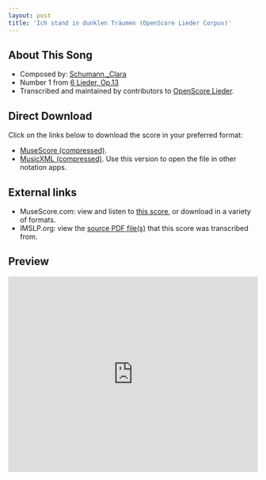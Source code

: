 ```yaml
---
layout: post
title: 'Ich stand in dunklen Träumen (OpenScore Lieder Corpus)'
---
```


## About This Song

- Composed by: [Schumann,_Clara](https://fourscoreandmore.org/openscore/lieder/Schumann,_Clara)
- Number 1 from [6 Lieder, Op.13](https://fourscoreandmore.org/openscore/lieder/Schumann,_Clara/6_Lieder,_Op.13)
- Transcribed and maintained by contributors to [OpenScore Lieder].

[OpenScore Lieder]: https://musescore.com/openscore-lieder-corpus

## Direct Download

Click on the links below to download the score in your preferred format:
- [MuseScore (compressed)](https://github.com/openscore/lieder/blob/main/scores/Schumann,_Clara/6_Lieder,_Op.13/1_Ich_stand_in_dunklen_Träumen/lc5133602.mscz?raw=true).
- [MusicXML (compressed)](https://github.com/openscore/lieder/blob/main/scores/Schumann,_Clara/6_Lieder,_Op.13/1_Ich_stand_in_dunklen_Träumen/lc5133602.mxl?raw=true). Use this version to open the file in other notation apps.

## External links

- MuseScore.com: view and listen to [this score][MuseScore], or download in a variety of formats.
- IMSLP.org: view the [source PDF file(s)][IMSLP] that this score was transcribed from.

[MuseScore]: https://musescore.com/score/5133602
[IMSLP]: https://imslp.org/wiki/Special:ReverseLookup/348578

## Preview

<iframe width="100%" height="394" src="https://musescore.com/openscore-lieder-corpus/scores/5133602/embed" frameborder="0" allowfullscreen allow="autoplay; fullscreen"></iframe>

